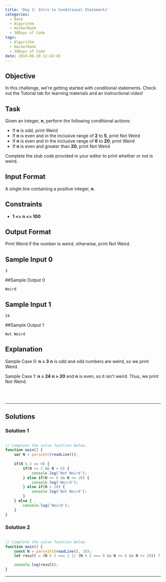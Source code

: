 ```yaml
---
title: 'Day 3: Intro to Conditional Statements'
categories:
  - Base
  - Algorithm
  - HackerRank
  - 30Days of Code
tags:
  - Algorithm
  - HackerRank
  - 30Days of Code
date: 2019-06-10 12:43:45
---
```



## Objective

In this challenge, we're getting started with conditional statements. Check out the Tutorial tab for learning materials and an instructional video!


## Task

Given an integer, **n**, perform the following conditional actions:

- If **n** is odd, print Weird
- If **n** is even and in the inclusive range of **2** to **5**, print Not Weird
- If **n** is even and in the inclusive range of **6** to **20**, print Weird
- If **n** is even and greater than **20**, print Not Weird

Complete the stub code provided in your editor to print whether or not  is weird.


## Input Format

A single line containing a positive integer, **n**.


## Constraints
   
- **1 <= n <= 100**


## Output Format

Print Weird if the number is weird; otherwise, print Not Weird.


## Sample Input 0

```
3
```


##Sample Output 0

```
Weird
```

## Sample Input 1

```
24
```


##Sample Output 1

```
Not Weird
```


## Explanation

Sample Case 0: **n = 3**
**n** is odd and odd numbers are weird, so we print Weird.

Sample Case 1: **n = 24**
**n > 20** and **n** is even, so it isn't weird. Thus, we print Not Weird.
 

<br/>
<br/>

---

## Solutions
### Solution 1

```javascript

// Complete the solve function below.
function main() {
    var N = parseInt(readLine());
    
    if(N % 2 == 0) {
        if(N >= 2 && N < 6) {
            console.log('Not Weird');
        } else if(N >= 6 && N <= 20) {
            console.log('Weird');
        } else if(N > 20) {
            console.log('Not Weird');
        }
    } else {
        console.log('Weird');
    }
}

```

### Solution 2

```javascript

// Complete the solve function below.
function main() {
    const N = parseInt(readLine(), 10);
    let result = (N % 2 === 1 || (N % 2 === 0 && N >= 6 && N <= 20)) ? 'Weird' : 'Not Weird';

    console.log(result);
}

```

---
